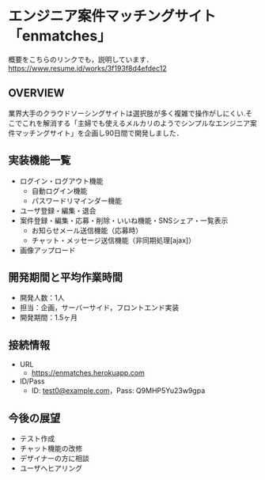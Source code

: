 # エンジニア案件マッチングサイト「enmatches」
概要をこちらのリンクでも，説明しています．
https://www.resume.id/works/3f193f8d4efdec12

## OVERVIEW
業界大手のクラウドソーシングサイトは選択肢が多く複雑で操作がしにくい.そこでこれを解消する「主婦でも使えるメルカリのようでシンプルなエンジニア案件マッチングサイト」を企画し90日間で開発しました．

## 実装機能一覧
- ログイン・ログアウト機能
    - 自動ログイン機能
    - パスワードリマインダー機能
- ユーザ登録・編集・退会
- 案件登録・編集・応募・削除・いいね機能・SNSシェア・一覧表示
    - お知らせメール送信機能（応募時）
    - チャット・メッセージ送信機能（非同期処理[ajax]）
- 画像アップロード


## 開発期間と平均作業時間
- 開発人数：1人
- 担当：企画，サーバーサイド，フロントエンド実装
- 開発期間：1.5ヶ月

## 接続情報
- URL
    - https://enmatches.herokuapp.com
- ID/Pass
    - ID: test0@example.com，Pass: Q9MHP5Yu23w9gpa

## 今後の展望
- テスト作成
- チャット機能の改修
- デザイナーの方に相談
- ユーザへヒアリング

